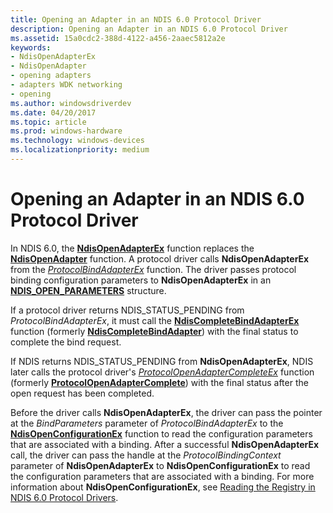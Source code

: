 ```yaml
---
title: Opening an Adapter in an NDIS 6.0 Protocol Driver
description: Opening an Adapter in an NDIS 6.0 Protocol Driver
ms.assetid: 15a0cdc2-388d-4122-a456-2aaec5812a2e
keywords:
- NdisOpenAdapterEx
- NdisOpenAdapter
- opening adapters
- adapters WDK networking
- opening
ms.author: windowsdriverdev
ms.date: 04/20/2017
ms.topic: article
ms.prod: windows-hardware
ms.technology: windows-devices
ms.localizationpriority: medium
---
```


# Opening an Adapter in an NDIS 6.0 Protocol Driver





In NDIS 6.0, the [**NdisOpenAdapterEx**](https://msdn.microsoft.com/library/windows/hardware/ff563715) function replaces the [**NdisOpenAdapter**](https://msdn.microsoft.com/library/windows/hardware/ff553673) function. A protocol driver calls **NdisOpenAdapterEx** from the [*ProtocolBindAdapterEx*](https://msdn.microsoft.com/library/windows/hardware/ff570220) function. The driver passes protocol binding configuration parameters to **NdisOpenAdapterEx** in an [**NDIS\_OPEN\_PARAMETERS**](https://msdn.microsoft.com/library/windows/hardware/ff566734) structure.

If a protocol driver returns NDIS\_STATUS\_PENDING from *ProtocolBindAdapterEx*, it must call the [**NdisCompleteBindAdapterEx**](https://msdn.microsoft.com/library/windows/hardware/ff561702) function (formerly [**NdisCompleteBindAdapter**](https://msdn.microsoft.com/library/windows/hardware/ff551036)) with the final status to complete the bind request.

If NDIS returns NDIS\_STATUS\_PENDING from **NdisOpenAdapterEx**, NDIS later calls the protocol driver's [*ProtocolOpenAdapterCompleteEx*](https://msdn.microsoft.com/library/windows/hardware/ff570265) function (formerly [**ProtocolOpenAdapterComplete**](https://msdn.microsoft.com/library/windows/hardware/ff563238)) with the final status after the open request has been completed.

Before the driver calls **NdisOpenAdapterEx**, the driver can pass the pointer at the *BindParameters* parameter of *ProtocolBindAdapterEx* to the [**NdisOpenConfigurationEx**](https://msdn.microsoft.com/library/windows/hardware/ff563717) function to read the configuration parameters that are associated with a binding. After a successful **NdisOpenAdapterEx** call, the driver can pass the handle at the *ProtocolBindingContext* parameter of **NdisOpenAdapterEx** to **NdisOpenConfigurationEx** to read the configuration parameters that are associated with a binding. For more information about **NdisOpenConfigurationEx**, see [Reading the Registry in NDIS 6.0 Protocol Drivers](reading-the-registry-in-an-ndis-6-0-protocol-driver.md).

 

 





